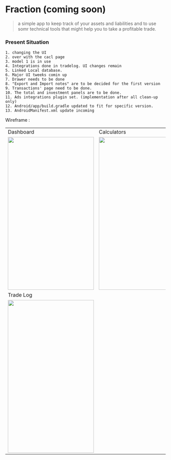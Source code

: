 # Fraction (coming soon)
> a simple app to keep track of your assets and liabilities and to use somr technical tools that might help you to take a profitable trade.

### Present Situation
```
1. changing the UI
2. over with the cacl page
3. model 1 is in use 
4. Integrations done in tradelog. UI changes remain
5. Linked Local database.
6. Major UI tweeks comin up
7. Drawer needs to be done 
8. "Export and Import notes" are to be decided for the first version
9. Transactions' page need to be done.
10. The total and investment panels are to be done.
11. Ads integrations plugin set. (implementation after all clean-up only)
12. Android/app/build.gradle updated to fit for specific version.
13. AndroidManifest.xml update incoming
```
Wireframe :
<table>
  <tr>
    <td>Dashboard</td>
     <td>Calculators</td>
     <td>Edit</td>
    
  </tr>
  <tr>
    <td><img src="https://github.com/ShimronAlakkal/tradebook/blob/main/s1.png" width=270 height=480></td>
    <td><img src="https://github.com/ShimronAlakkal/tradebook/blob/main/s2.png" width=270 height=480></td>
    <td><img src="https://github.com/ShimronAlakkal/tradebook/blob/main/s3.png" width=270 height=480></td>
   
  </tr>
  <td>Trade Log</td>
  <tr>
     <td><img src="https://github.com/ShimronAlakkal/tradebook/blob/main/s4.png" width=270 height=480></td>
    </tr>
 </table>

